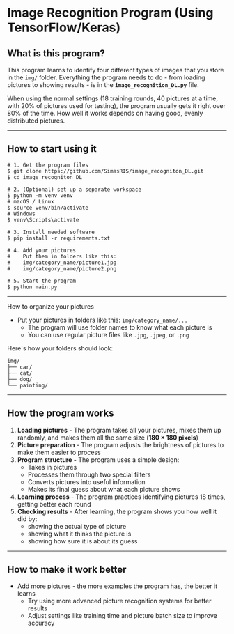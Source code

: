 # Image Recognition Program (Using TensorFlow/Keras)

## What is this program?

This program learns to identify four different types of images that you store in the `img/` folder. Everything the program needs to do - from loading pictures to showing results - is in the **`image_recognition_DL.py`** file.

When using the normal settings (18 training rounds, 40 pictures at a time, with 20% of pictures used for testing), the program usually gets it right over 80% of the time. How well it works depends on having good, evenly distributed pictures.

---

## How to start using it

```
# 1. Get the program files
$ git clone https://github.com/SimasRIS/image_recogniton_DL.git
$ cd image_recogniton_DL

# 2. (Optional) set up a separate workspace
$ python -m venv venv
# macOS / Linux
$ source venv/bin/activate
# Windows
$ venv\Scripts\activate

# 3. Install needed software
$ pip install -r requirements.txt

# 4. Add your pictures
#    Put them in folders like this:
#    img/category_name/picture1.jpg
#    img/category_name/picture2.png

# 5. Start the program
$ python main.py
```

---

How to organize your pictures

- Put your pictures in folders like this: `img/category_name/...`
    - The program will use folder names to know what each picture is
    - You can use regular picture files like `.jpg`, `.jpeg`, or `.png`

Here's how your folders should look:

```
img/
├── car/
├── cat/
├── dog/
└── painting/
```

---

## How the program works

1. **Loading pictures** - The program takes all your pictures, mixes them up randomly, and makes them all the same size (**180 × 180 pixels**)
2. **Picture preparation** - The program adjusts the brightness of pictures to make them easier to process
3. **Program structure** - The program uses a simple design:
    - Takes in pictures
    - Processes them through two special filters
    - Converts pictures into useful information
    - Makes its final guess about what each picture shows
4. **Learning process** - The program practices identifying pictures 18 times, getting better each round
5. **Checking results** - After learning, the program shows you how well it did by:
    - showing the actual type of picture
    - showing what it thinks the picture is
    - showing how sure it is about its guess

---

## How to make it work better

- Add more pictures - the more examples the program has, the better it learns
    - Try using more advanced picture recognition systems for better results
    - Adjust settings like training time and picture batch size to improve accuracy